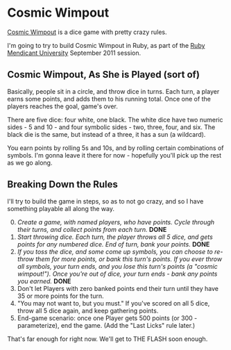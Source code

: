 # Cosmic Wimpout

[Cosmic Wimpout](http://en.wikipedia.org/wiki/Cosmic_Wimpout) is a
dice game with pretty crazy rules.

I'm going to try to build Cosmic Wimpout in Ruby, as part of the [Ruby
Mendicant University](http://university.rubymendicant.com) September
2011 session.

## Cosmic Wimpout, As She is Played (sort of)

Basically, people sit in a circle, and throw dice in turns. Each turn,
a player earns some points, and adds them to his running total. Once
one of the players reaches the goal, game's over.

There are five dice: four white, one black. The white dice have two
numeric sides - 5 and 10 - and four symbolic sides - two, three, four,
and six. The black die is the same, but instead of a three, it has a
sun (a wildcard).

You earn points by rolling 5s and 10s, and by rolling certain
combinations of symbols. I'm gonna leave it there for now - hopefully
you'll pick up the rest as we go along.

## Breaking Down the Rules

I'll try to build the game in steps, so as to not go crazy, and so
I have something playable all along the way.

0. _Create a game, with named players, who have points. Cycle through
   their turns, and collect points from each turn._ **DONE**
1. _Start throwing dice. Each turn, the player throws all 5 dice, and
   gets points for any numbered dice. End of turn, bank your points._
   **DONE**
2. _If you toss the dice, and some come up symbols, you can choose to
   re-throw them for more points, or bank this turn's points. If you
   ever throw _all_ symbols, your turn ends, and you lose this turn's
   points (a "cosmic wimpout!"). Once you're out of dice, your turn
   ends - bank any points you earned._ **DONE**
3. Don't let Players with zero banked points end their turn until they
   have 35 or more points for the turn.
4. "You may not want to, but you must." If you've scored on all 5
   dice, throw all 5 dice again, and keep gathering points.
5. End-game scenario: once one Player gets 500 points (or 300 -
   parameterize), end the game. (Add the "Last Licks" rule later.)

That's far enough for right now. We'll get to THE FLASH soon enough.


